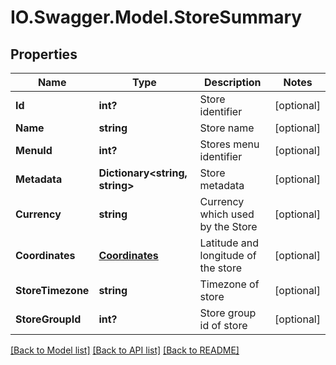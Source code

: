 # IO.Swagger.Model.StoreSummary
## Properties

Name | Type | Description | Notes
------------ | ------------- | ------------- | -------------
**Id** | **int?** | Store identifier | [optional] 
**Name** | **string** | Store name | [optional] 
**MenuId** | **int?** | Stores menu identifier | [optional] 
**Metadata** | **Dictionary&lt;string, string&gt;** | Store metadata | [optional] 
**Currency** | **string** | Currency which used by the Store | [optional] 
**Coordinates** | [**Coordinates**](Coordinates.md) | Latitude and longitude of the store | [optional] 
**StoreTimezone** | **string** | Timezone of store | [optional] 
**StoreGroupId** | **int?** | Store group id of store | [optional] 

[[Back to Model list]](../README.md#documentation-for-models) [[Back to API list]](../README.md#documentation-for-api-endpoints) [[Back to README]](../README.md)

